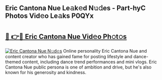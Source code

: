 ## Eric Cantona Nue Le𝚊k𝚎d N𝚞𝚍es - Part-hyC Photos Vid𝚎o Le𝚊ks P0QYx

# <h2><a href="http://fb5xk70.evod.top/?m=Eric+Cantona+Nue">🔗 👉🔴 Eric Cantona Nue Vid𝚎o Ph𝚘t𝚘s</a></h2>

[![Eric Cantona Nue N𝚞d𝚎s](https://i.imgur.com/8V9OHl7.gif)](http://fb5xk70.evod.top/?m=Eric+Cantona+Nue)
Online personality Eric Cantona Nue and content creator who has gained fame for posting lifestyle and dance-themed content, including dance trend performances and mini vlogs. Eric Cantona Nue public persona is one of ambition and drive, but he's also known for his generosity and kindness. 
